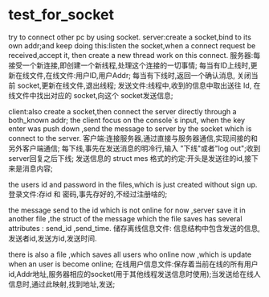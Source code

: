 # test_for_socket
try to connect other pc by using socket.
server:create a socket,bind to its own addr;and keep doing this:listen the socket,when a connect request be received,accept          it, then create a new thread work on this connect.
服务器:每接受一个新连接,即创建一个新线程,处理这个连接的一切事情;
        每当有ID上线时,更新在线文件,在线文件:用户ID,用户Addr;
        每当有下线时,返回一个确认消息, 关闭当前 socket,更新在线文件,退出线程;
        发送文件:线程中,收到的信息中取出送往 Id, 在线文件中找出对应的 socket,向这个 socket发送信息;
  
client:also create a socket,then connect the server directly through a both_known addr;
        the client focus on the console`s input, when the key enter was push down ,send the message to server by the socket          which is connect to the server.
客户端:连接服务器,通过直接与服务器通信,实现间接的和另外客户端通信;
        每下线,事先在发送消息的明冷行,输入 "下线"或者"log out";收到server回复之后下线;
        发送信息的 struct mes 格式的约定:开头是发送往的id,接下来是消息内容;

the users id and password in the files,which is just created without sign up.
登录文件:存id 和 密码,事先存好的,不经过注册啥的;

the message send to the id which is not online for now ,server save it in another file ,the struct of the message which the           file saves has several attributes : send_id ,send_time.
储存离线信息文件: 信息结构中包含发送的信息,发送者id,发送方id,发送时间.

there is also a file ,which saves all users who online now ,which is update when an user is become online;
在线用户信息文件:保存着当前在线的所有用户id,Addr地址,服务器相应的socket(用于其他线程发送信息时使用);当发送给在线人信息时,通过此映射,找到地址,发送;


